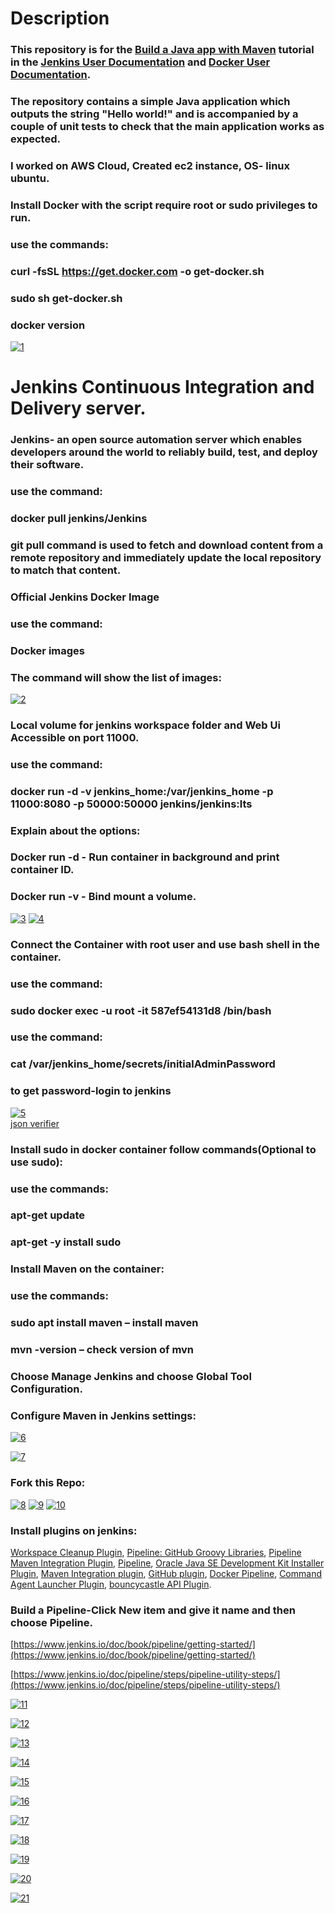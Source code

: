 # Description

### This repository is for the [Build a Java app with Maven](https://www.jenkins.io/doc/tutorials/build-a-java-app-with-maven/) tutorial in the [Jenkins User Documentation](https://www.jenkins.io/doc/) and  [Docker User Documentation](https://docs.docker.com/get-started/overview/).
### The repository contains a simple Java application which outputs the string "Hello world!" and is accompanied by a couple of unit tests to check that the main application works as expected.
### I worked on AWS Cloud, Created ec2 instance, OS- linux ubuntu.
### Install Docker with the script require root or sudo privileges to run.
### use the commands:
### curl -fsSL https://get.docker.com -o get-docker.sh
### sudo sh get-docker.sh
### docker version

<a href="https://ibb.co/kcgM27V"><img src="https://i.ibb.co/bdg750j/1.png" alt="1" border="0"></a>

# Jenkins Continuous Integration and Delivery server.
### Jenkins- an open source automation server which enables developers around the world to reliably build, test, and deploy their software.
### use the command:
### docker pull jenkins/Jenkins
### git pull command is used to fetch and download content from a remote repository and immediately update the local repository to match that content.
### Official Jenkins Docker Image
### use the command:
### Docker images
### The command will show the list of images:

<a href="https://imgbb.com/"><img src="https://i.ibb.co/PGNHYV6/2.png" alt="2" border="0"></a>

### Local volume for jenkins workspace folder and Web Ui Accessible on port 11000.
### use the command:
### docker run -d -v jenkins_home:/var/jenkins_home -p 11000:8080 -p 50000:50000 jenkins/jenkins:lts
### Explain about the options:
### Docker run -d  - Run container in background and print container ID.
### Docker run -v  - Bind mount a volume.

<a href="https://ibb.co/8KrGXgc"><img src="https://i.ibb.co/w0S8Yhs/3.png" alt="3" border="0"></a>
<a href="https://ibb.co/0f7P6HT"><img src="https://i.ibb.co/D7J3v0h/4.png" alt="4" border="0"></a>

### Connect the Container with root user and use bash shell in the container.
### use the command:
### sudo docker exec -u root -it 587ef54131d8 /bin/bash
### use the command:
### cat /var/jenkins_home/secrets/initialAdminPassword
### to get password-login to jenkins

<a href="https://ibb.co/52kYWXT"><img src="https://i.ibb.co/vDhsxC1/5.png" alt="5" border="0"></a><br /><a target='_blank' href='https://geojsonlint.com/'>json verifier</a><br />


### Install sudo in docker container follow commands(Optional to use sudo):
### use the commands:
### apt-get update
### apt-get -y install sudo
### Install Maven on the container:
### use the commands:
### sudo apt install maven – install maven
### mvn -version – check version of mvn
### Choose Manage Jenkins and choose Global Tool Configuration.
### Configure Maven in Jenkins settings:

<a href="https://imgbb.com/"><img src="https://i.ibb.co/Qn1jWvQ/6.png" alt="6" border="0"></a>

<a href="https://ibb.co/2n5CZW9"><img src="https://i.ibb.co/bW7CbQ0/7.png" alt="7" border="0"></a>

### Fork this Repo:

<a href="https://ibb.co/Fxdx3pH"><img src="https://i.ibb.co/tm1mKRL/8.png" alt="8" border="0"></a>
<a href="https://imgbb.com/"><img src="https://i.ibb.co/80H7GPn/9.png" alt="9" border="0"></a>
<a href="https://imgbb.com/"><img src="https://i.ibb.co/4fk8Wcp/10.png" alt="10" border="0"></a>

### Install plugins on jenkins:
[Workspace Cleanup Plugin](https://plugins.jenkins.io/ws-cleanup/), [Pipeline: GitHub Groovy Libraries](https://plugins.jenkins.io/pipeline-github-lib/), [Pipeline Maven Integration Plugin](https://plugins.jenkins.io/pipeline-maven/), [Pipeline](https://plugins.jenkins.io/workflow-aggregator/), [Oracle Java SE Development Kit Installer Plugin](https://plugins.jenkins.io/jdk-tool/), [Maven Integration plugin](https://plugins.jenkins.io/maven-plugin/), [GitHub plugin](https://plugins.jenkins.io/github/), [Docker Pipeline](https://plugins.jenkins.io/docker-workflow/), [Command Agent Launcher Plugin](https://plugins.jenkins.io/command-launcher/), [bouncycastle API Plugin](https://plugins.jenkins.io/bouncycastle-api/).

### Build a Pipeline-Click New item and give it name and then choose Pipeline.

[https://www.jenkins.io/doc/book/pipeline/getting-started/](https://www.jenkins.io/doc/book/pipeline/getting-started/)

[https://www.jenkins.io/doc/pipeline/steps/pipeline-utility-steps/](https://www.jenkins.io/doc/pipeline/steps/pipeline-utility-steps/)

<a href="https://ibb.co/68YsZtN"><img src="https://i.ibb.co/PMxCYWt/11.png" alt="11" border="0"></a>

<a href="https://ibb.co/tsb4f3H"><img src="https://i.ibb.co/ncDb2Rw/12.png" alt="12" border="0"></a>

<a href="https://ibb.co/z7J1HHd"><img src="https://i.ibb.co/qW5zFF6/13.png" alt="13" border="0"></a>

<a href="https://ibb.co/sQnTKsG"><img src="https://i.ibb.co/Np509WP/14.png" alt="14" border="0"></a>

<a href="https://imgbb.com/"><img src="https://i.ibb.co/VBqyRY3/15.png" alt="15" border="0"></a>

<a href="https://imgbb.com/"><img src="https://i.ibb.co/Lpg9df2/16.png" alt="16" border="0"></a>

<a href="https://ibb.co/QbgM0mZ"><img src="https://i.ibb.co/Vj1T6Bd/17.png" alt="17" border="0"></a>

<a href="https://ibb.co/C28X4Yv"><img src="https://i.ibb.co/vYqrfTm/18.png" alt="18" border="0"></a>

<a href="https://ibb.co/MSvggJn"><img src="https://i.ibb.co/B3pffYL/19.png" alt="19" border="0"></a>

<a href="https://ibb.co/f2sssb4"><img src="https://i.ibb.co/s2ZZZhy/20.png" alt="20" border="0"></a>

<a href="https://ibb.co/b7WjCGS"><img src="https://i.ibb.co/7bYxZ0w/21.png" alt="21" border="0"></a>
















